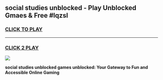 
## social studies unblocked - Play Unblocked Gmaes & Free #lqzsl
<h3>
<a href="https://news.freeplayer.one?title=social_studies_unblocked&ref=27F">CLICK TO PLAY</a></h3>
<hr>

<h3>
<a href="https://news.freeplayer.one?title=social_studies_unblocked&ref=27F">CLICK 2 PLAY</a>
  
</h3>

<a href="https://news.freeplayer.one?title=social_studies_unblocked&ref=27F/"><img src="https://clearcache.store/games.png"></a>


**social studies unblocked games unblocked: Your Gateway to Fun and Accessible Online Gaming**
